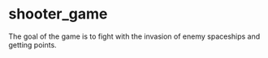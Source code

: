 # shooter_game

The goal of the game is to fight with the invasion of enemy spaceships and getting points.
